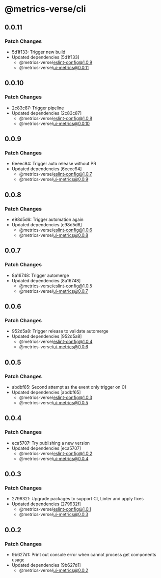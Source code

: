 # @metrics-verse/cli

## 0.0.11

### Patch Changes

- 5d1f133: Trigger new build
- Updated dependencies [5d1f133]
  - @metrics-verse/eslint-config@1.0.9
  - @metrics-verse/ui-metrics@0.0.11

## 0.0.10

### Patch Changes

- 2c83c87: Trigger pipeline
- Updated dependencies [2c83c87]
  - @metrics-verse/eslint-config@1.0.8
  - @metrics-verse/ui-metrics@0.0.10

## 0.0.9

### Patch Changes

- 6eeec94: Trigger auto release without PR
- Updated dependencies [6eeec94]
  - @metrics-verse/eslint-config@1.0.7
  - @metrics-verse/ui-metrics@0.0.9

## 0.0.8

### Patch Changes

- e98d5d6: Trigger automation again
- Updated dependencies [e98d5d6]
  - @metrics-verse/eslint-config@1.0.6
  - @metrics-verse/ui-metrics@0.0.8

## 0.0.7

### Patch Changes

- 8a16748: Trigger automerge
- Updated dependencies [8a16748]
  - @metrics-verse/eslint-config@1.0.5
  - @metrics-verse/ui-metrics@0.0.7

## 0.0.6

### Patch Changes

- 952d5a8: Trigger release to validate automerge
- Updated dependencies [952d5a8]
  - @metrics-verse/eslint-config@1.0.4
  - @metrics-verse/ui-metrics@0.0.6

## 0.0.5

### Patch Changes

- abdbf65: Second attempt as the event only trigger on CI
- Updated dependencies [abdbf65]
  - @metrics-verse/eslint-config@1.0.3
  - @metrics-verse/ui-metrics@0.0.5

## 0.0.4

### Patch Changes

- eca5707: Try publishing a new version
- Updated dependencies [eca5707]
  - @metrics-verse/eslint-config@1.0.2
  - @metrics-verse/ui-metrics@0.0.4

## 0.0.3

### Patch Changes

- 279932f: Upgrade packages to support CI, Linter and apply fixes
- Updated dependencies [279932f]
  - @metrics-verse/eslint-config@1.0.1
  - @metrics-verse/ui-metrics@0.0.3

## 0.0.2

### Patch Changes

- 9b627d1: Print out console error when cannot process get components usage
- Updated dependencies [9b627d1]
  - @metrics-verse/ui-metrics@0.0.2
